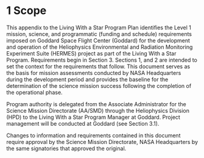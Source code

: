 # 1 Scope

This appendix to the Living With a Star Program Plan identifies the Level 1 mission, science, and programmatic (funding and schedule) requirements imposed on Goddard Space Flight  Center (Goddard) for the development and operation of the Heliophysics Environmental and Radiation Monitoring Experiment Suite (HERMES) project as part of the Living With a Star Program. Requirements begin in Section 3. Sections 1, and 2 are intended to set the context for the requirements that follow. This document serves as the basis for mission assessments conducted by NASA Headquarters during the development period and provides the baseline for the determination of the science mission success following the completion of the operational phase.

Program authority is delegated from the Associate Administrator for the Science Mission Directorate (AA/SMD) through the Heliophysics Division (HPD) to the Living With a Star Program Manager at Goddard. Project management will be conducted at Goddard (see Section 3.1).

Changes to information and requirements contained in this document require approval by the Science Mission Directorate, NASA Headquarters by the same signatories that approved the original.